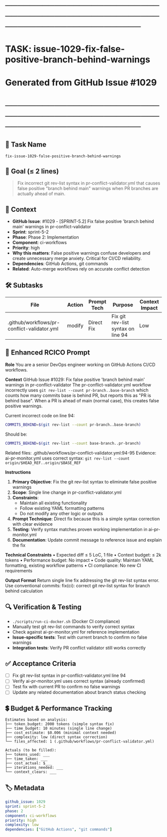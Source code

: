 # ────────────────────────────────────────────────────────────────────────
# TASK: issue-1029-fix-false-positive-branch-behind-warnings
# Generated from GitHub Issue #1029
# ────────────────────────────────────────────────────────────────────────

## 📌 Task Name
`fix-issue-1029-false-positive-branch-behind-warnings`

## 🎯 Goal (≤ 2 lines)
> Fix incorrect git rev-list syntax in pr-conflict-validator.yml that causes false positive "branch behind main" warnings when PR branches are actually ahead of main.

## 🧠 Context
- **GitHub Issue**: #1029 - [SPRINT-5.2] Fix false positive 'branch behind main' warnings in pr-conflict-validator
- **Sprint**: sprint-5-2
- **Phase**: Phase 2: Implementation
- **Component**: ci-workflows
- **Priority**: high
- **Why this matters**: False positive warnings confuse developers and create unnecessary merge anxiety. Critical for CI/CD reliability.
- **Dependencies**: GitHub Actions, git commands
- **Related**: Auto-merge workflows rely on accurate conflict detection

## 🛠️ Subtasks

| File | Action | Prompt Tech | Purpose | Context Impact |
|------|--------|-------------|---------|----------------|
| .github/workflows/pr-conflict-validator.yml | modify | Direct Fix | Fix git rev-list syntax on line 94 | Low |

## 📝 Enhanced RCICO Prompt
**Role**
You are a senior DevOps engineer working on GitHub Actions CI/CD workflows.

**Context**
GitHub Issue #1029: Fix false positive 'branch behind main' warnings in pr-conflict-validator
The pr-conflict-validator.yml workflow incorrectly uses `git rev-list --count pr-branch..base-branch` which counts how many commits base is behind PR, but reports this as "PR is behind base". When a PR is ahead of main (normal case), this creates false positive warnings.

Current incorrect code on line 94:
```bash
COMMITS_BEHIND=$(git rev-list --count pr-branch..base-branch)
```

Should be:
```bash
COMMITS_BEHIND=$(git rev-list --count base-branch..pr-branch)
```

Related files: .github/workflows/pr-conflict-validator.yml:94-95
Evidence: ai-pr-monitor.yml uses correct syntax: `git rev-list --count origin/$HEAD_REF..origin/$BASE_REF`

**Instructions**
1. **Primary Objective**: Fix the git rev-list syntax to eliminate false positive warnings
2. **Scope**: Single line change in pr-conflict-validator.yml
3. **Constraints**:
   - Maintain all existing functionality
   - Follow existing YAML formatting patterns
   - Do not modify any other logic or outputs
4. **Prompt Technique**: Direct fix because this is a simple syntax correction with clear evidence
5. **Testing**: Verify syntax matches proven working implementation in ai-pr-monitor.yml
6. **Documentation**: Update commit message to reference issue and explain the fix

**Technical Constraints**
• Expected diff ≤ 5 LoC, 1 file
• Context budget: ≤ 2k tokens
• Performance budget: No impact
• Code quality: Maintain YAML formatting, existing workflow patterns
• CI compliance: No new CI requirements

**Output Format**
Return single line fix addressing the git rev-list syntax error.
Use conventional commits: fix(ci): correct git rev-list syntax for branch behind calculation

## 🔍 Verification & Testing
- `./scripts/run-ci-docker.sh` (Docker CI compliance)
- Manually test git rev-list commands to verify correct syntax
- Check against ai-pr-monitor.yml for reference implementation
- **Issue-specific tests**: Test with current branch to confirm no false warnings
- **Integration tests**: Verify PR conflict validator still works correctly

## ✅ Acceptance Criteria
- [ ] Fix git rev-list syntax in pr-conflict-validator.yml line 94
- [ ] Verify ai-pr-monitor.yml uses correct syntax (already confirmed)
- [ ] Test fix with current PR to confirm no false warnings
- [ ] Update any related documentation about branch status checking

## 💲 Budget & Performance Tracking
```
Estimates based on analysis:
├── token_budget: 2000 tokens (simple syntax fix)
├── time_budget: 10 minutes (single line change)
├── cost_estimate: $0.006 (minimal context needed)
├── complexity: low (direct syntax correction)
└── files_affected: 1 (.github/workflows/pr-conflict-validator.yml)

Actuals (to be filled):
├── tokens_used: ___
├── time_taken: ___
├── cost_actual: $___
├── iterations_needed: ___
└── context_clears: ___
```

## 🏷️ Metadata
```yaml
github_issue: 1029
sprint: sprint-5-2
phase: 2
component: ci-workflows
priority: high
complexity: low
dependencies: ["GitHub Actions", "git commands"]
```
